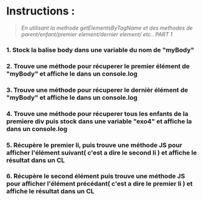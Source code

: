 # Instructions :
>*En utilisant la methode getElementsByTagName et des methodes de parent/enfant/premier element/dernier element/ etc.. PART 1*

### 1. Stock la balise body dans une variable du nom de "myBody"

### 2. Trouve une méthode pour récuperer le premier élément de "myBody" et affiche le dans un console.log

### 3. Trouve une méthode pour récuperer le dernièr élément de "myBody" et affiche le dans un console.log

### 4. Trouve une méthode pour récuperer tous les enfants de la premiere div puis stock dans une variable "exo4" et affiche la dans un console.log

### 5. Récupère le premier li, puis trouve une méthode JS pour afficher l'élément suivant( c'est a dire le second li ) et affiche le résultat dans un CL

### 6. Récupère le second élément puis trouve une méthode JS pour afficher l'élément précédant( c'est a dire le premier li ) et affiche le résultat dans un CL


